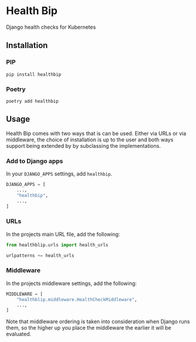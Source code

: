 # Health Bip

Django health checks for Kubernetes

## Installation

### PIP
`pip install healthbip`

### Poetry
`poetry add healthbip`

## Usage
Health Bip comes with two ways that is can be used. Either via URLs or via middleware,
the choice of installation is up to the user and both ways support being extended by
by subclassing the implementations.

### Add to Django apps
In your `DJANGO_APPS` settings, add `healthbip`.

```python
DJANGO_APPS = [
    ...,
    "healthbip",
    ...,
]
```


### URLs
In the projects main URL file, add the following:
```python
from healthblip.urls import health_urls

urlpatterns += health_urls
```

### Middleware
In the projects middleware settings, add the following:
```python
MIDDLEWARE = [
    "healthblip.middleware.HealthCheckMiddleware",
    ...,
]
```

Note that middleware ordering is taken into consideration when Django runs them, so the
higher up you place the middleware the earlier it will be evaluated.
